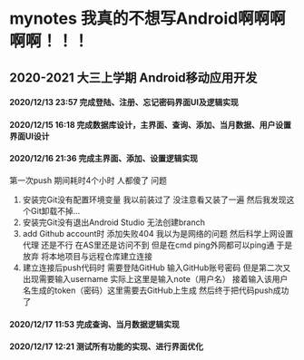 # mynotes 我真的不想写Android啊啊啊啊啊！！！
##  2020-2021 大三上学期 Android移动应用开发
####  2020/12/13 23:57 完成登陆、注册、忘记密码界面UI及逻辑实现
####  2020/12/15 16:18 完成数据库设计，主界面、查询、添加、当月数据、用户设置界面UI设计
####  2020/12/16 21:36 完成主界面、添加、设置逻辑实现
 第一次push 期间耗时4个小时 人都傻了
问题
1. 安装完Git没有配置环境变量 我以前装过了 没注意看又装了一遍 然后我发现这个Git卸载不掉...
2. 安装完Git没有退出Android Studio 无法创建branch
3. add Github account时 添加失败404 我以为是网络的问题 然后科学上网设置代理 还是不行 在AS里还是访问不到 但是在cmd ping外网都可以ping通 于是放弃 将本地项目与远程仓库建立连接
4. 建立连接后push代码时 需要登陆GitHub 输入GitHub账号密码 但是第二次又出现需要输入username 实际上这里是输入note（用户名） 接着输入该用户名生成的token（密码）这里需要去GitHub上生成  然后终于把代码push成功了
####  2020/12/17 11:53 完成查询、当月数据逻辑实现
####  2020/12/17 12:21 测试所有功能的实现、进行界面优化
